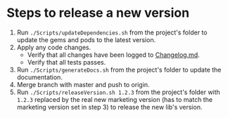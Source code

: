 # Steps to release a new version

1. Run `./Scripts/updateDependencies.sh` from the project's folder to update the gems and pods to the latest version.
2. Apply any code changes.
	- Verify that all changes have been logged to [Changelog.md](Changelog.md).
	- Verify that all tests passes.
3. Run `./Scripts/generateDocs.sh` from the project's folder to update the documentation.
4. Merge branch with master and push to origin.
5. Run `./Scripts/releaseVersion.sh 1.2.3` from the project's folder with `1.2.3` replaced by the real new marketing version (has to match the marketing version set in step 3) to release the new lib's version.

